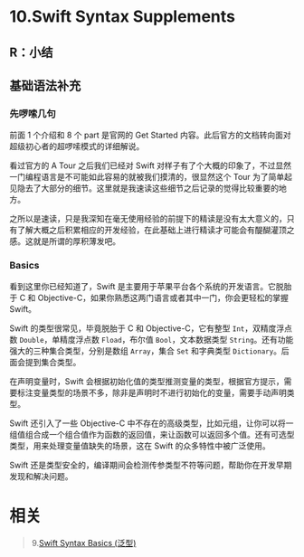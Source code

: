 # 10.Swift Syntax Supplements

## R：小结

## 基础语法补充

### 先啰嗦几句

前面 1 个介绍和 8 个 part 是官网的 Get Started 内容。此后官方的文档转向面对超级初心者的超啰嗦模式的详细解说。

看过官方的 A Tour 之后我们已经对 Swift 对样子有了个大概的印象了，不过显然一门编程语言是不可能如此容易的就被我们摸清的，很显然这个 Tour 为了简单起见隐去了大部分的细节。这里就是我速读这些细节之后记录的觉得比较重要的地方。

之所以是速读，只是我深知在毫无使用经验的前提下的精读是没有太大意义的，只有了解大概之后积累相应的开发经验，在此基础上进行精读才可能会有醍醐灌顶之感。这就是所谓的厚积薄发吧。

### Basics

看到这里你已经知道了，Swift 是主要用于苹果平台各个系统的开发语言。它脱胎于 C 和 Objective-C，如果你熟悉这两门语言或者其中一门，你会更轻松的掌握 Swift。

Swift 的类型很常见，毕竟脱胎于 C 和 Objective-C，它有整型 `Int`，双精度浮点数 `Double`，单精度浮点数 `Fload`，布尔值 `Bool`，文本数据类型 `String`。还有功能强大的三种集合类型，分别是数组 `Array`，集合 `Set` 和字典类型 `Dictionary`。后面会提到集合类型。

在声明变量时，Swift 会根据初始化值的类型推测变量的类型，根据官方提示，需要标注变量类型的场景不多，除非是声明时不进行初始化的变量，需要手动声明类型。

Swift 还引入了一些 Objective-C 中不存在的高级类型，比如元组，让你可以将一组值组合成一个组合值作为函数的返回值，来让函数可以返回多个值。还有可选型类型，用来处理变量值缺失的场景，这在 Swift 的众多特性中被广泛使用。

Swift 还是类型安全的，编译期间会检测传参类型不符等问题，帮助你在开发早期发现和解决问题。

# 相关

> 9.[Swift Syntax Basics (泛型)](<https://github.com/zfanli/notes/blob/master/swift/9.SyntaxBasics(Generics).md>)
